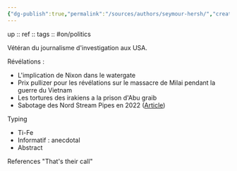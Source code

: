 ```yaml
---
{"dg-publish":true,"permalink":"/sources/authors/seymour-hersh/","created":"","updated":"2023-02-24T12:40:56.343+01:00"}
---
```


up :: 
ref :: 
tags :: #on/politics 

Vétéran du journalisme d'investigation aux USA.  

Révélations : 
- L'implication de Nixon dans le watergate
- Prix pullizer pour les révélations sur le massacre de Milai pendant la guerre du Vietnam
- Les tortures des irakiens a la prison d'Abu graib
- Sabotage des Nord Stream Pipes en 2022 ([Article](https://seymourhersh.substack.com/p/how-america-took-out-the-nord-stream))

Typing 
- Ti-Fe 
- Informatif : anecdotal 
- Abstract 

References
"That's their call"